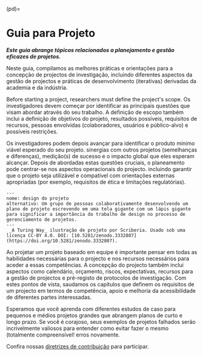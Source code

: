 (pd)=
# Guia para Projeto

***Este guia abrange tópicos relacionados a planejamento e gestão eficazes de projetos.***

Neste guia, compilamos as melhores práticas e orientações para a concepção de projectos de investigação, incluindo diferentes aspectos da gestão de projectos e práticas de desenvolvimento (iterativas) derivadas da academia e da indústria.

Before starting a project, researchers must define the project's scope. Os investigadores devem começar por identificar as principais questões que visam abordar através do seu trabalho. A definição de escopo também inclui a definição de objetivos do projeto, resultados possíveis, requisitos de recursos, pessoas envolvidas (colaboradores, usuários e público-alvo) e possíveis restrições.

Os investigadores podem depois avançar para identificar o produto mínimo viável esperado do seu projeto. sinergias com outros projetos (semelhanças e diferenças), medição(s) de sucesso e o impacto global que eles esperam alcançar. Depois de abordadas estas questões cruciais, o planeamento pode centrar-se nos aspectos operacionais do projecto. incluindo garantir que o projeto seja utilizável e compatível com orientações externas apropriadas (por exemplo, requisitos de ética e limitações regulatórias).

```{figure} ../figures/project-design.*
---
nome: design do projeto
alternativo: Um grupo de pessoas colaborativamente desenvolvendo um plano de projeto escrevendo em uma tela gigante com um lápis gigante para significar a importância do trabalho de design no processo de gerenciamento de projetos. 
---
 _A Turing Way_ ilustração de projeto por Scriberia. Usado sob uma licença CC-BY 4.0. DOI: [10.5281/zenodo.3332807](https://doi.org/10.5281/zenodo.3332807).
```
Ao projetar um projeto baseado em equipe é importante pensar em todas as habilidades necessárias para o projecto e nos recursos necessários para aceder a essas competências. A concepção do projecto também inclui aspectos como calendário, orçamento, riscos, expectativas, recursos para a gestão de projectos e pré-registo de protocolos de investigação. Com estes pontos de vista, saudamos os capítulos que definem os requisitos de um projecto em termos de competência, apoio e melhoria da acessibilidade de diferentes partes interessadas.

Esperamos que você aprenda com diferentes estudos de caso para pequenos e médios projetos grandes que abrangem planos de curto e longo prazo. Se você é corajoso, seus exemplos de projetos falhados serão incrivelmente valiosos para entender como evitar fazer o mesmo (totalmente compreensível! erros novamente.

Confira nossas [diretrizes de contribuição](https://github.com/alan-turing-institute/the-turing-way/blob/main/CONTRIBUTING.md) para participar.
